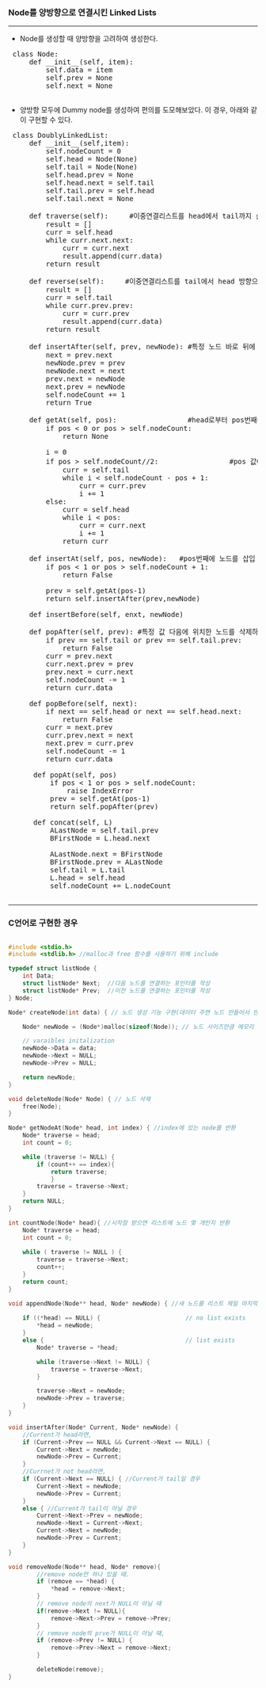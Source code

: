 ### Node를 양방향으로 연결시킨 Linked Lists
----
 - Node를 생성할 때 양방향을 고려하여 생성한다.
 <pre>
 class Node:
     def __init__(self, item):
         self.data = item
         self.prev = None
         self.next = None
 </pre>
 
 - 양방향 모두에 Dummy node를 생성하여 편의를 도모해보았다. 이 경우, 아래와 같이 구현할 수 있다.
 <pre>
 class DoublyLinkedList:
     def __init__(self,item):
         self.nodeCount = 0
         self.head = Node(None)
         self.tail = Node(None)
         self.head.prev = None
         self.head.next = self.tail
         self.tail.prev = self.head
         self.tail.next = None
         
     def traverse(self):     #이중연결리스트를 head에서 tail까지 순회하며 리스트로 값을 반환
         result = []
         curr = self.head
         while curr.next.next:
             curr = curr.next
             result.append(curr.data)
         return result
         
     def reverse(self):     #이중연결리스트를 tail에서 head 방향으로 순회하며 리스트로 값을 반환
         result = []
         curr = self.tail
         while curr.prev.prev:
             curr = curr.prev
             result.append(curr.data)
         return result
         
     def insertAfter(self, prev, newNode): #특정 노드 바로 뒤에 새로운 노드를 삽입
         next = prev.next
         newNode.prev = prev
         newNode.next = next
         prev.next = newNode
         next.prev = newNode
         self.nodeCount += 1
         return True
         
     def getAt(self, pos):                 #head로부터 pos번째에 위치한 노드를 불러옴
         if pos < 0 or pos > self.nodeCount:
             return None
         
         i = 0
         if pos > self.nodeCount//2:                 #pos 값에 따라 값 검색 방향 설정하여 조금 더 효율화
             curr = self.tail
             while i < self.nodeCount - pos + 1:
                 curr = curr.prev
                 i += 1
         else:
             curr = self.head
             while i < pos:
                 curr = curr.next
                 i += 1
             return curr
         
     def insertAt(self, pos, newNode):   #pos번째에 노드를 삽입
         if pos < 1 or pos > self.nodeCount + 1:
             return False
         
         prev = self.getAt(pos-1)
         return self.insertAfter(prev,newNode)
         
     def insertBefore(self, enxt, newNode)
     
     def popAfter(self, prev): #특정 값 다음에 위치한 노드를 삭제하며 값을 반환
         if prev == self.tail or prev == self.tail.prev:
             return False
         curr = prev.next
         curr.next.prev = prev
         prev.next = curr.next
         self.nodeCount -= 1
         return curr.data

     def popBefore(self, next):
         if next == self.head or next == self.head.next:
             return False
         curr = next.prev
         curr.prev.next = next
         next.prev = curr.prev
         self.nodeCount -= 1
         return curr.data
      
      def popAt(self, pos)
          if pos < 1 or pos > self.nodeCount:
              raise IndexError
          prev = self.getAt(pos-1)
          return self.popAfter(prev)
          
      def concat(self, L)
          ALastNode = self.tail.prev
          BFirstNode = L.head.next
        
          ALastNode.next = BFirstNode
          BFirstNode.prev = ALastNode
          self.tail = L.tail
          L.head = self.head
          self.nodeCount += L.nodeCount    
     </pre>   


----
### C언어로 구현한 경우


```C

#include <stdio.h>
#include <stdlib.h> //malloc과 free 함수를 사용하기 위해 include

typedef struct listNode {
	int Data;
	struct listNode* Next;  //다음 노드를 연결하는 포인터를 작성
	struct listNode* Prev;  //이전 노드를 연결하는 포인터를 작성
} Node;

Node* createNode(int data) { // 노드 생성 기능 구현(데이터 주면 노드 만들어서 만든 노드 포인터를 리턴함)

	Node* newNode = (Node*)malloc(sizeof(Node)); // 노드 사이즈만큼 메모리 할당

	// varaibles initalization
	newNode->Data = data;
	newNode->Next = NULL;
	newNode->Prev = NULL;

	return newNode;
}

void deleteNode(Node* Node) { // 노드 삭제
	free(Node);
}

Node* getNodeAt(Node* head, int index) { //index에 있는 node를 반환
	Node* traverse = head;
	int count = 0;

	while (traverse != NULL) {
		if (count++ == index){
			return traverse;
			}
		traverse = traverse->Next;
	}
	return NULL;
}

int countNode(Node* head){ //시작점 받으면 리스트에 노드 몇 개인지 반환
	Node* traverse = head;
	int count = 0;
	
	while ( traverse != NULL ) {
		traverse = traverse->Next;
		count++;
	}
	return count;
}

void appendNode(Node** head, Node* newNode) { //새 노드를 리스트 제일 마지막에 추가
    
	if ((*head) == NULL) {                        // no list exists
		*head = newNode;
	}	
	else {                                        // list exists
		Node* traverse = *head;

		while (traverse->Next != NULL) {
			traverse = traverse->Next;
		}

		traverse->Next = newNode;
		newNode->Prev = traverse;
	}	
}

void insertAfter(Node* Current, Node* newNode) {
	//Current가 head라면,
	if (Current->Prev == NULL && Current->Next == NULL) {
		Current->Next = newNode;
		newNode->Prev = Current;
	}
	//Currnet가 not head라면,
	if (Current->Next == NULL) { //Current가 tail일 경우
		Current->Next = newNode;
		newNode->Prev = Current;
	}
	else { //Current가 tail이 아닐 경우
		Current->Next->Prev = newNode;
		newNode->Next = Current->Next;
		Current->Next = newNode;
		newNode->Prev = Current;
	}
}

void removeNode(Node** head, Node* remove){
		//remove node만 하나 있을 때.
		if (remove == *head) {
			*head = remove->Next;
		}
		// remove node의 next가 NULL이 아닐 때
		if(remove->Next != NULL){
			remove->Next->Prev = remove->Prev;			
		}
		// remove node의 prve가 NULL이 아닐 떄,
		if (remove->Prev != NULL) {
			remove->Prev->Next = remove->Next;
		}

		deleteNode(remove);
}
